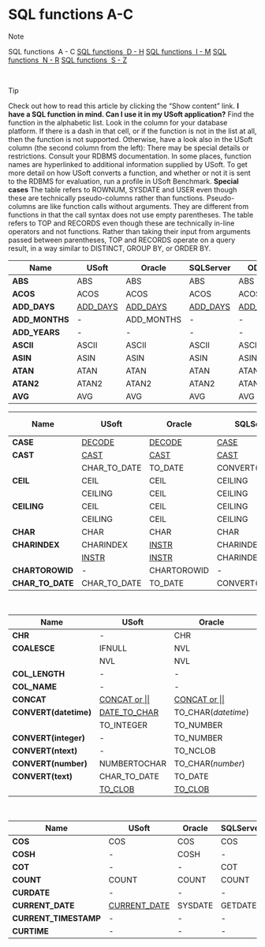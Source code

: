 # SQL functions A-C

> [!NOTE]
> SQL functions  A - C
> [SQL functions  D - H](/docs/Modeller%20and%20Rules%20Engine/SQL%20functions/SQL%20functions%20DH.md)
> [SQL functions  I - M](/docs/Modeller%20and%20Rules%20Engine/SQL%20functions/SQL%20functions%20IM.md)
> [SQL functions  N - R](/docs/Modeller%20and%20Rules%20Engine/SQL%20functions/SQL%20functions%20NR.md)
> [SQL functions  S - Z](/docs/Modeller%20and%20Rules%20Engine/SQL%20functions/SQL%20functions%20SZ.md)

 

> [!TIP]
> Check out how to read this article by clicking the “Show content” link.
> **I have a SQL function in mind. Can I use it in my USoft application?** 
Find the function in the alphabetic list. Look in the column for your database platform. If there is a dash in that cell, or if the function is not in the list at all, then the function is not supported.
> Otherwise, have a look also in the USoft column (the second column from the left):
> There may be special details or restrictions. Consult your RDBMS documentation. In some places, function names are hyperlinked to additional information supplied by USoft.
> To get more detail on how USoft converts a function, and whether or not it is sent to the RDBMS for evaluation, run a profile in USoft Benchmark.
> **Special cases**
The table refers to ROWNUM, SYSDATE and USER even though these are technically pseudo-columns rather than functions. Pseudo-columns are like function calls without arguments. They are different from functions in that the call syntax does not use empty parentheses.
The table refers to TOP and RECORDS even though these are technically in-line operators and not functions. Rather than taking their input from arguments passed between parentheses, TOP and RECORDS operate on a query result, in a way similar to DISTINCT, GROUP BY, or ORDER BY.

|**Name**|**USoft**|**Oracle**|**SQLServer**|**ODBC**|**JDBCY, Derby**|
|--------|--------|--------|--------|--------|--------|
|**ABS** |ABS     |ABS     |ABS     |ABS     |ABS     |
|**ACOS**|ACOS    |ACOS    |ACOS    |ACOS    |ACOS    |
|**ADD_DAYS**|[ADD_DAYS](/docs/Modeller%20and%20Rules%20Engine/SQL%20functions/ADD_DAYS.md)|[ADD_DAYS](/docs/Modeller%20and%20Rules%20Engine/SQL%20functions/ADD_DAYS.md)|[ADD_DAYS](/docs/Modeller%20and%20Rules%20Engine/SQL%20functions/ADD_DAYS.md)|[ADD_DAYS](/docs/Modeller%20and%20Rules%20Engine/SQL%20functions/ADD_DAYS.md)|[ADD_DAYS](/docs/Modeller%20and%20Rules%20Engine/SQL%20functions/ADD_DAYS.md)|
|**ADD_MONTHS**|-       |ADD_MONTHS|-       |-       |ADD_MONTHS|
|**ADD_YEARS**|-       |-       |-       |-       |ADD_YEARS|
|**ASCII**|ASCII   |ASCII   |ASCII   |ASCII   |ASCII   |
|**ASIN**|ASIN    |ASIN    |ASIN    |ASIN    |ASIN    |
|**ATAN**|ATAN    |ATAN    |ATAN    |ATAN    |ATAN    |
|**ATAN2**|ATAN2   |ATAN2   |ATAN2   |ATAN2   |ATAN2   |
|**AVG** |AVG     |AVG     |AVG     |AVG     |AVG     |



|**Name**|**USoft**|**Oracle**|**SQLServer**|**ODBC**|**JDBCY, Derby**|
|--------|--------|--------|--------|--------|--------|
|**CASE**|[DECODE](/docs/Modeller%20and%20Rules%20Engine/SQL%20functions/CASE%20DECODE.md)|[DECODE](/docs/Modeller%20and%20Rules%20Engine/SQL%20functions/CASE%20DECODE.md)|[CASE](/docs/Modeller%20and%20Rules%20Engine/SQL%20functions/CASE%20DECODE.md)|[CASE](/docs/Modeller%20and%20Rules%20Engine/SQL%20functions/CASE%20DECODE.md)|[CASE](/docs/Modeller%20and%20Rules%20Engine/SQL%20functions/CASE%20DECODE.md)|
|**CAST**|[CAST](/docs/Modeller%20and%20Rules%20Engine/SQL%20functions/CAST.md)|[CAST](/docs/Modeller%20and%20Rules%20Engine/SQL%20functions/CAST.md)|[CAST](/docs/Modeller%20and%20Rules%20Engine/SQL%20functions/CAST.md)|[CAST](/docs/Modeller%20and%20Rules%20Engine/SQL%20functions/CAST.md)|[CAST](/docs/Modeller%20and%20Rules%20Engine/SQL%20functions/CAST.md)|
|        |CHAR_TO_DATE|TO_DATE |CONVERT(*datetime*)|CAST    |TO_DATE |
|**CEIL**|CEIL    |CEIL    |CEILING |CEILING |CEIL    |
|        |CEILING |CEIL    |CEILING |CEILING |CEILING |
|**CEILING**|CEIL    |CEIL    |CEILING |CEILING |CEIL    |
|        |CEILING |CEIL    |CEILING |CEILING |CEILING |
|**CHAR**|CHAR    |CHAR    |CHAR    |CHAR    |CHAR    |
|**CHARINDEX**|CHARINDEX|[INSTR](/docs/Modeller%20and%20Rules%20Engine/SQL%20functions/INSTR.md)|CHARINDEX|LOCATE  |[INSTR](/docs/Modeller%20and%20Rules%20Engine/SQL%20functions/INSTR.md)|
|        |[INSTR](/docs/Modeller%20and%20Rules%20Engine/SQL%20functions/INSTR.md)|[INSTR](/docs/Modeller%20and%20Rules%20Engine/SQL%20functions/INSTR.md)|CHARINDEX|LOCATE  |[INSTR](/docs/Modeller%20and%20Rules%20Engine/SQL%20functions/INSTR.md)|
|**CHARTOROWID**|-       |CHARTOROWID|-       |-       |-       |
|**CHAR_TO_DATE**|CHAR_TO_DATE|TO_DATE |CONVERT(*datetime*)|CAST    |TO_DATE |



 

|**Name**|**USoft**|**Oracle**|**SQLServer**|**ODBC**|**JDBCY, Derby**|
|--------|--------|--------|--------|--------|--------|
|**CHR** |-       |CHR     |-       |-       |CHR     |
|**COALESCE**|IFNULL  |NVL     |ISNULL  |ISNULL  |COALESCE|
|        |NVL     |NVL     |ISNULL  |ISNULL  |COALESCE|
|**COL_LENGTH**|-       |-       |COL_LENGTH|-       |-       |
|**COL_NAME**|-       |-       |COL_NAME|-       |-       |
|**CONCAT**|[CONCAT or \|\|](/docs/Modeller%20and%20Rules%20Engine/SQL%20functions/CONCAT.md)|[CONCAT or \|\|](/docs/Modeller%20and%20Rules%20Engine/SQL%20functions/CONCAT.md)|[CONCAT or \|\| or +](/docs/Modeller%20and%20Rules%20Engine/SQL%20functions/CONCAT.md)|[CONCAT or +](/docs/Modeller%20and%20Rules%20Engine/SQL%20functions/CONCAT.md)|[CONCAT or \|\|](/docs/Modeller%20and%20Rules%20Engine/SQL%20functions/CONCAT.md)|
|**CONVERT(datetime)**|[DATE_TO_CHAR](/docs/Modeller%20and%20Rules%20Engine/SQL%20functions/DATE_TO_CHAR.md)|TO_CHAR(*datetime*)|CONVERT(*datetime*)|[DATE_TO_CHAR](/docs/Modeller%20and%20Rules%20Engine/SQL%20functions/DATE_TO_CHAR.md)|TO_CHARDATE|
|        |TO_INTEGER|TO_NUMBER|CONVERT(*datetime*)|TO_NUMBER|TO_NUMBER|
|**CONVERT(integer)**|-       |TO_NUMBER|CONVERT(*integer*)|CONVERT |TO_NUMBER|
|**CONVERT(ntext)**|-       |TO_NCLOB|CONVERT(*ntext*)|-       |TO_NCLOB|
|**CONVERT(number)**|NUMBERTOCHAR|TO_CHAR(*number*)|CONVERT(*number*)|NUMBERTOCHAR|NUMBERTOCHAR|
|**CONVERT(text)**|CHAR_TO_DATE|TO_DATE |CONVERT(*text*)|CAST    |TO_DATE |
|        |[TO_CLOB](/docs/Modeller%20and%20Rules%20Engine/SQL%20functions/TO_CLOB.md)|[TO_CLOB](/docs/Modeller%20and%20Rules%20Engine/SQL%20functions/TO_CLOB.md)|CONVERT(*text*)|[TO_CLOB](/docs/Modeller%20and%20Rules%20Engine/SQL%20functions/TO_CLOB.md)|[TO_CLOB](/docs/Modeller%20and%20Rules%20Engine/SQL%20functions/TO_CLOB.md)|



 

|**Name**|**USoft**|**Oracle**|**SQLServer**|**ODBC**|**JDBCY, Derby**|
|--------|--------|--------|--------|--------|--------|
|**COS** |COS     |COS     |COS     |COS     |-       |
|**COSH**|-       |COSH    |-       |-       |COSH    |
|**COT** |-       |-       |COT     |COT     |COT     |
|**COUNT**|COUNT   |COUNT   |COUNT   |COUNT   |COUNT   |
|**CURDATE**|-       |-       |-       |CURDATE |-       |
|**CURRENT_DATE**|[CURRENT_DATE](/docs/Modeller%20and%20Rules%20Engine/SQL%20functions/CURRENT_DATE.md)|SYSDATE |GETDATE |NOW     |SYSDATE |
|**CURRENT_TIMESTAMP**|-       |-       |-       |CURTIME |CURRENT_TIMESTAMP|
|**CURTIME**|-       |-       |-       |CURTIME |CURRENT_TIMESTAMP|
